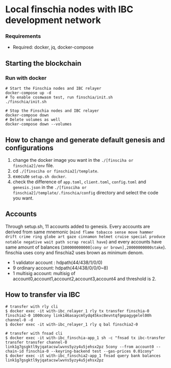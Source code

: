 # Local finschia nodes with IBC development network

### Requirements

- Required: docker, jq, docker-compose

## Starting the blockchain

### Run with docker

```shell
# Start the Finschia nodes and IBC relayer
docker-compose up -d
# To enable cosmwasm test, run finschia/init.sh
./finschia/init.sh

# Stop the Finschia nodes and IBC relayer
docker-compose down
# Delete volumes as well
docker-compose down --volumes
```

## How to change and generate default genesis and configurations

1. change the docker image you want in the `./[finsciha or finschia2]/env` file.
2. cd `./[finsciha or finschia2]/template`.
3. execute `setup.sh docker`.
4. check the difference of `app.toml`, `client.toml`, `config.toml` and
   `genesis.json` in the `./[finsciha or finschia2]/template/.finschia/config`
   directory and select the code you want.

## Accounts

Through setup.sh, 11 accounts added to genesis. Every accounts are derived from
same mnemonic
(`mind flame tobacco sense move hammer drift crime ring globe art gaze cinnamon helmet cruise special produce notable negative wait path scrap recall have`)
and every accounts have same amount of balances
(`100000000000[cony or brown],20000000000stake`). finschia uses cony and
finschia2 uses brown as minimum denom.

- 1 validator account : hdpath(44/438/1/0/0)
- 9 ordinary account: hdpath(44/438/0/0/0~8)
- 1 multisig account: multisig of account0,account1,account2,account3,account4
  and threshold is 2.

## How to transfer via IBC

```
# transfer with rly cli
$ docker exec -it with-ibc_relayer_1 rly tx transfer finschia-0 finschia2-0 1000cony link146asaycmtydq45kxc8evntqfgepagygelel00h channel-0 -d
$ docker exec -it with-ibc_relayer_1 rly q bal finschia2-0

# transfer with fnsad cli
$ docker exec -it with-ibc_finschia-app_1 sh -c "fnsad tx ibc-transfer transfer transfer channel-0 link1g7gsgktl9yjqatacswlwvns5yzy4u5jehsx2pz 5cony --from account0 --chain-id finschia-0 --keyring-backend test --gas-prices 0.01cony"
$ docker exec -it with-ibc_finschia2-app_1 fnsad query bank balances link1g7gsgktl9yjqatacswlwvns5yzy4u5jehsx2pz
```
